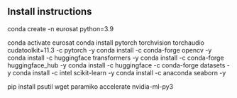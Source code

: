 



Install instructions
----------------------------------
conda create -n eurosat python=3.9

conda activate eurosat
conda install pytorch torchvision torchaudio cudatoolkit=11.3 -c pytorch -y
conda install -c conda-forge opencv -y
conda install -c huggingface transformers -y
conda install -c conda-forge huggingface_hub -y
conda install -c huggingface -c conda-forge datasets -y
conda install -c intel scikit-learn -y
conda install -c anaconda seaborn -y

pip install psutil wget paramiko accelerate nvidia-ml-py3



